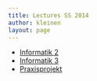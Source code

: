 ```yaml
---
title: Lectures SS 2014
author: kleinen
layout: page
---
```


*   [Informatik 2](info2)
*   [Informatik 3](info3)
*   [Praxisprojekt](project)
